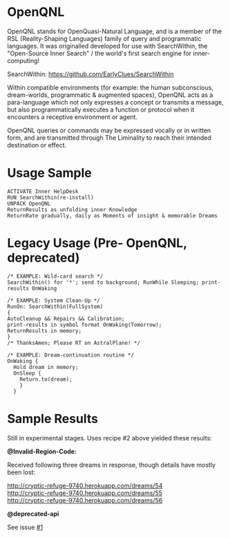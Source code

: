 OpenQNL
========================

OpenQNL stands for OpenQuasi-Natural Language, and is a member of the RSL (Reality-Shaping Languages) family of query and programmatic languages. It was originalled developed for use with SearchWithin, the "Open-Source Inner Search" / the world's first search engine for inner-computing!

SearchWithin: https://github.com/EarlyClues/SearchWithin

Within compatible environments (for example: the human subconscious, dream-worlds, programmatic & augmented spaces), OpenQNL acts as a para-language which not only expresses a concept or transmits a message, but also programmatically executes a function or protocol when it encounters a receptive environment or agent. 

OpenQNL queries or commands may be expressed vocally or in written form, and are transmitted through The Liminality to reach their intended destination or effect. 

# Usage Sample

```
ACTIVATE Inner HelpDesk
RUN SearchWithin(re-install)
UNPACK OpenQNL
ReturnResults as unfolding inner Knowledge
ReturnRate gradually, daily as Moments of insight & memorable Dreams
```

# Legacy Usage (Pre- OpenQNL, deprecated)

```
/* EXAMPLE: Wild-card search */
SearchWithin() for '*'; send to background; RunWhile Sleeping; print-results OnWaking
```

```  
/* EXAMPLE: System Clean-Up */
RunOn: SearchWithin(FullSystem)
{
AutoCleanup && Repairs && Calibration;
print-results in symbol format OnWaking(Tomorrow);
ReturnResults in memory;
}
/* ThanksAmen; Please RT on AstralPlane! */
```

```
/* EXAMPLE: Dream-continuation routine */
OnWaking {
  Hold dream in memory;
  OnSleep {
    Return.to(dream);
    }
  }
````

# Sample Results

Still in experimental stages.
Uses recipe #2 above yielded these results:

**@Invalid-Region-Code:**

Received following three dreams in response, though details have mostly been lost:

http://cryptic-refuge-9740.herokuapp.com/dreams/54  
http://cryptic-refuge-9740.herokuapp.com/dreams/55  
http://cryptic-refuge-9740.herokuapp.com/dreams/56  

**@deprecated-api**

See issue [#1](https://github.com/EarlyClues/QNL-QuasiNaturalLanguage/issues/1)
